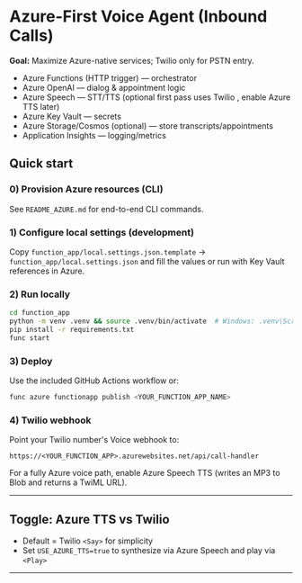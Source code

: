 # Azure-First Voice Agent (Inbound Calls)

**Goal:** Maximize Azure-native services; Twilio only for PSTN entry.
- Azure Functions (HTTP trigger) — orchestrator
- Azure OpenAI — dialog & appointment logic
- Azure Speech — STT/TTS (optional first pass uses Twilio <Say>, enable Azure TTS later)
- Azure Key Vault — secrets
- Azure Storage/Cosmos (optional) — store transcripts/appointments
- Application Insights — logging/metrics

## Quick start

### 0) Provision Azure resources (CLI)
See `README_AZURE.md` for end-to-end CLI commands.

### 1) Configure local settings (development)
Copy `function_app/local.settings.json.template` → `function_app/local.settings.json` and fill the values or run with Key Vault references in Azure.

### 2) Run locally
```bash
cd function_app
python -m venv .venv && source .venv/bin/activate  # Windows: .venv\Scripts\activate
pip install -r requirements.txt
func start
```

### 3) Deploy
Use the included GitHub Actions workflow or:
```bash
func azure functionapp publish <YOUR_FUNCTION_APP_NAME>
```

### 4) Twilio webhook
Point your Twilio number's Voice webhook to:
```
https://<YOUR_FUNCTION_APP>.azurewebsites.net/api/call-handler
```
For a fully Azure voice path, enable Azure Speech TTS (writes an MP3 to Blob and returns a TwiML <Play> URL).

---

## Toggle: Azure TTS vs Twilio <Say>
- Default = Twilio `<Say>` for simplicity
- Set `USE_AZURE_TTS=true` to synthesize via Azure Speech and play via `<Play>`

---
